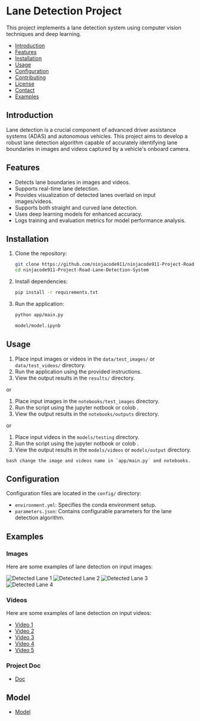# Lane Detection Project

This project implements a lane detection system using computer vision techniques and deep learning.


- [Introduction](#introduction)
- [Features](#features)
- [Installation](#installation)
- [Usage](#usage)
- [Configuration](#configuration)
- [Contributing](#contributing)
- [License](#license)
- [Contact](#contact)
- [Examples](#examples)

## Introduction

Lane detection is a crucial component of advanced driver assistance systems (ADAS) and autonomous vehicles. This project aims to develop a robust lane detection algorithm capable of accurately identifying lane boundaries in images and videos captured by a vehicle's onboard camera.

## Features

- Detects lane boundaries in images and videos.
- Supports real-time lane detection.
- Provides visualization of detected lanes overlaid on input images/videos.
- Supports both straight and curved lane detection.
- Uses deep learning models for enhanced accuracy.
- Logs training and evaluation metrics for model performance analysis.


## Installation

1. Clone the repository:

    ```bash
    git clone https://github.com/ninjacode911/ninjacode911-Project-Road-Lane-Detection-System.git
    cd ninjacode911-Project-Road-Lane-Detection-System
    ```

2. Install dependencies:

    ```bash
    pip install -r requirements.txt
    ```

3. Run the application:

    ```bash
    python app/main.py
    ```

    ```bash
    model/model.ipynb
    ```
## Usage

1. Place input images or videos in the `data/test_images/` or `data/test_videos/` directory.
2. Run the application using the provided instructions.
3. View the output results in the `results/` directory.

or 

1. Place input images  in the `notebooks/test_images` directory.
2. Run the script using the jupyter notbook or colob . 
3. View the output results in the `notebooks/outputs` directory.

or 

1. Place input  videos in the `models/testing`  directory.
2. Run the script using the jupyter notbook or colob . 
3. View the output results in the `models/videos` or `models/output` directory.

```bash change the image and videos name in `app/main.py` and notebooks.```

## Configuration

Configuration files are located in the `config/` directory:

- `environment.yml`: Specifies the conda environment setup.
- `parameters.json`: Contains configurable parameters for the lane detection algorithm.


## Examples

### Images

Here are some examples of lane detection on input images:

![Detected Lane 1](results/images/detected_lane1.jpg)
![Detected Lane 2](notebooks/outputs/processed_example1.jpg)
![Detected Lane 3](notebooks/outputs/processed_example3.jpg)
![Detected Lane 4](/models/outputs/17.png)

### Videos

Here are some examples of lane detection on input videos:

- [Video 1](results/videos/detected_lane_mask_1716694942.5413225.mp4)
- [Video 2](results/videos/detected_lane_1716694942.5413072.mp4)
- [Video 3](results/videos/detected_lane_1716695074.6446207.mp4)
- [Video 4](results/videos/detected_lane_1716695496.300908.mp4)
- [Video 5](/models/testing/challenge.mp4)


### Project Doc

- [Doc](/docs/project_work.pdf)

## Model
- [Model](https://drive.google.com/file/d/1G6ANBYpWUENjda6dgxAp77RduZ1slLnC/view?usp=drive_link)
